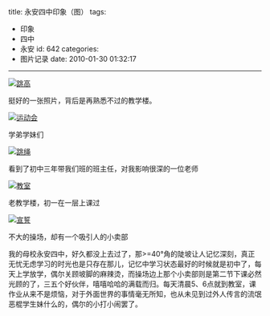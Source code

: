 title: 永安四中印象（图）
tags:
  - 印象
  - 四中
  - 永安
id: 642
categories:
  - 图片记录
date: 2010-01-30 01:32:17
---

[![跳高](http://farm3.static.flickr.com/2702/4314243838_ecb530f0e8.jpg)](http://farm3.static.flickr.com/2702/4314243838_ecb530f0e8.jpg "跳高")

挺好的一张照片，背后是再熟悉不过的教学楼。<!--more-->

[![运动会](http://farm5.static.flickr.com/4040/4313506193_241a530794.jpg)](http://farm5.static.flickr.com/4040/4313506193_241a530794.jpg "运动会")

学弟学妹们

[![跳绳](http://farm5.static.flickr.com/4008/4313504023_bc280a69bc.jpg)](http://farm5.static.flickr.com/4008/4313504023_bc280a69bc.jpg "跳绳")

看到了初中三年带我们班的班主任，对我影响很深的一位老师

[![教室](http://farm5.static.flickr.com/4054/4313505023_3462524b29.jpg)](http://farm5.static.flickr.com/4054/4313505023_3462524b29.jpg "教室")

老教学楼，初一在一层上课过

[![宣誓](http://farm5.static.flickr.com/4004/4314239110_9ca4f4a1ac.jpg)](http://farm5.static.flickr.com/4004/4314239110_9ca4f4a1ac.jpg "宣誓")

不大的操场，却有一个吸引人的小卖部

我的母校永安四中，好久都没上去过了，那&gt;=40°角的陡坡让人记忆深刻，真正无忧无虑学习的时光也是只存在那儿，记忆中学习状态最好的时候就是初中了，每天上学放学，偶尔关顾坡脚的麻辣烫，而操场边上那个小卖部则是第二节下课必然光顾的了，三五个好伙伴，嘻嘻哈哈的满载而归。每天清晨5、6点就到教室，课作业从来不是烦恼，对于外面世界的事情毫无所知，也从未见到过外人传言的流氓恶棍学生妹什么的，偶尔的小打小闹罢了。